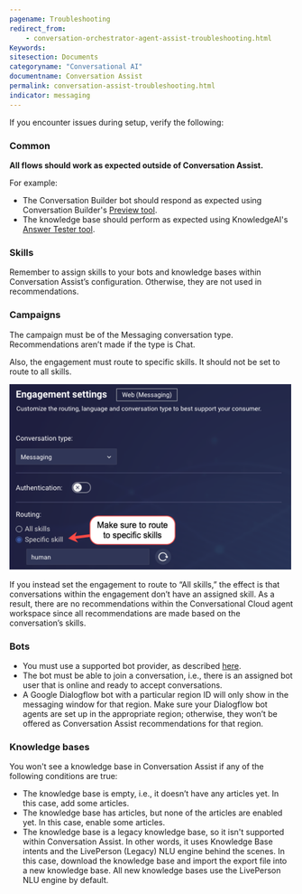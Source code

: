 ```yaml
---
pagename: Troubleshooting
redirect_from:
    - conversation-orchestrator-agent-assist-troubleshooting.html
Keywords:
sitesection: Documents
categoryname: "Conversational AI"
documentname: Conversation Assist
permalink: conversation-assist-troubleshooting.html
indicator: messaging
---
```


If you encounter issues during setup, verify the following:

### Common
**All flows should work as expected outside of Conversation Assist.** 

For example:
* The Conversation Builder bot should respond as expected using Conversation Builder's [Preview tool](conversation-builder-testing-deployment-previewing.html).
* The knowledge base should perform as expected using KnowledgeAI's [Answer Tester tool](knowledgeai-optimizing-your-content-tuning-a-knowledge-base.html).

### Skills
Remember to assign skills to your bots and knowledge bases within Conversation Assist’s configuration. Otherwise, they are not used in recommendations.

### Campaigns
The campaign must be of the Messaging conversation type. Recommendations aren’t made if the type is Chat.

Also, the engagement must route to specific skills. It should not be set to route to all skills.
 
<img width="500" src="img/agentassist/routing.png">

If you instead set the engagement to route to “All skills,” the effect is that conversations within the engagement don’t have an assigned skill. As a result, there are no recommendations within the Conversational Cloud agent workspace since all recommendations are made based on the conversation’s skills.

### Bots
* You must use a supported bot provider, as described [here](conversation-assist-recommendation-sources-setting-up-bots.html#supported-bot-types).
* The bot must be able to join a conversation, i.e., there is an assigned bot user that is online and ready to accept conversations.
* A Google Dialogflow bot with a particular region ID will only show in the messaging window for that region. Make sure your Dialogflow bot agents are set up in the appropriate region; otherwise, they won’t be offered as Conversation Assist recommendations for that region.

### Knowledge bases

You won't see a knowledge base in Conversation Assist if any of the following conditions are true:

* The knowledge base is empty, i.e., it doesn’t have any articles yet. In this case, add some articles.
* The knowledge base has articles, but none of the articles are enabled yet. In this case, enable some articles.
* The knowledge base is a legacy knowledge base, so it isn't supported within Conversation Assist. In other words, it uses Knowledge Base intents and the LivePerson (Legacy) NLU engine behind the scenes. In this case, download the knowledge base and import the export file into a new knowledge base. All new knowledge bases use the LivePerson NLU engine by default.